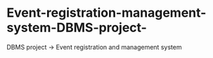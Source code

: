 # Event-registration-management-system-DBMS-project-
DBMS project -> Event registration and management system 
